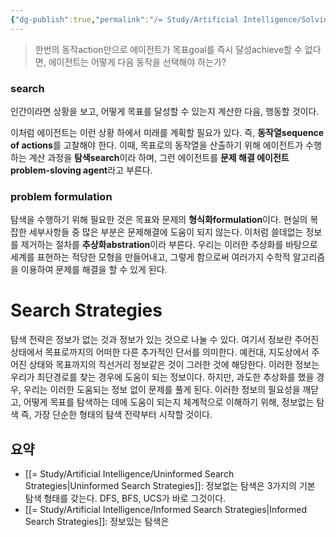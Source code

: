 ```yaml
---
{"dg-publish":true,"permalink":"/= Study/Artificial Intelligence/Solving Problems by Searching/","created":"2024-02-15T14:04:24.000+09:00","updated":"2025-01-14T15:33:44.000+09:00"}
---
```



> 한번의 동작action만으로 에이전트가 목표goal를 즉시 달성achieve할 수 없다면, 에이전트는 어떻게 다음 동작을 선택해야 하는가?

### search
인간이라면 상황을 보고, 어떻게 목표를 달성할 수 있는지 계산한 다음, 행동할 것이다.

이처럼 에이전트는 이런 상황 하에서 미래를 계획할 필요가 있다. 즉, **동작열sequence of actions**를 고찰해야 한다. 이때, 목표로의 동작열을 산출하기 위해 에이전트가 수행하는 계산 과정을 **탐색search**이라 하며, 그런 에이전트를 **문제 해결 에이전트problem-sloving agent**라고 부른다.

### problem formulation
탐색을 수행하기 위해 필요한 것은 목표와 문제의 **형식화formulation**이다. 현실의 복잡한 세부사항들 중 많은 부분은 문제해결에 도움이 되지 않는다. 이처럼 쓸데없는 정보를 제거하는 절차를 **추상화abstration**이라 부른다.
우리는 이러한 추상화를 바탕으로 세계를 표현하는 적당한 모형을 만들어내고, 그렇게 함으로써 여러가지 수학적 알고리즘을 이용하여 문제를 해결을 할 수 있게 된다.

# Search Strategies

탐색 전략은 정보가 없는 것과 정보가 있는 것으로 나눌 수 있다.
여기서 정보란 주어진 상태에서 목표로까지의 어떠한 다른 추가적인 단서를 의미한다.
예컨대, 지도상에서 주어진 상태와 목표까지의 직선거리 정보같은 것이 그러한 것에 해당한다. 이러한 정보는 우리가 최단경로를 찾는 경우에 도움이 되는 정보이다. 하지만, 과도한 추상화를 했을 경우, 우리는 이러한 도움되는 정보 없이 문제를 풀게 된다. 이러한 정보의 필요성을 깨닫고, 어떻게 목표를 탐색하는 데에 도움이 되는지 체계적으로 이해하기 위해, 정보없는 탐색 즉, 가장 단순한 형태의 탐색 전략부터 시작할 것이다.

## 요약
- [[= Study/Artificial Intelligence/Uninformed Search Strategies\|Uninformed Search Strategies]]: 정보없는 탐색은 3가지의 기본 탐색 형태를 갖는다. DFS, BFS, UCS가 바로 그것이다.
- [[= Study/Artificial Intelligence/Informed Search Strategies\|Informed Search Strategies]]: 정보있는 탐색은